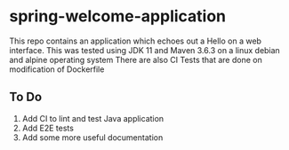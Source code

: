 # spring-welcome-application

This repo contains an application which echoes out a Hello on a web interface. This was tested using JDK 11 and Maven 3.6.3 on a linux debian and alpine operating system
There are also CI Tests that are done on modification of Dockerfile

## To Do
1. Add CI to lint and test Java application
2. Add E2E tests
3. Add some more useful documentation
